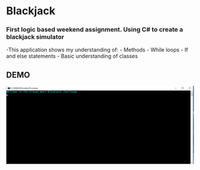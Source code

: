 # Blackjack
### First logic based weekend assignment. Using C# to create a blackjack simulator

-This application shows my understanding of:
    - Methods
    - While loops
    - If and else statements
    - Basic understanding of classes

## DEMO
![](https://raw.githubusercontent.com/pmaharana/weekend/master/doc/blackjack.gif)
